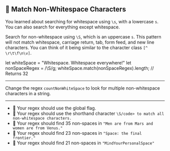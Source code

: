 🚀 Match Non-Whitespace Characters
----------------------------------

You learned about searching for whitespace using `\s`, with a lowercase `s`. You can also search for everything except whitespace.

Search for non-whitespace using `\S`, which is an uppercase `s`. This pattern will not match whitespace, carriage return, tab, form feed, and new line characters. You can think of it being similar to the character class `[^ \r\t\f\n\v]`.

let whiteSpace = "Whitespace. Whitespace everywhere!"
let nonSpaceRegex = /\\S/g;
whiteSpace.match(nonSpaceRegex).length; // Returns 32

* * *

Change the regex `countNonWhiteSpace` to look for multiple non-whitespace characters in a string.

* * *

*   🧪 Your regex should use the global flag.
*   🧪 Your regex should use the shorthand character `\S/code> to match all non-whitespace characters.`
*   🧪 Your regex should find 35 non-spaces in `"Men are from Mars and women are from Venus."`
*   🧪 Your regex should find 23 non-spaces in `"Space: the final frontier."`
*   🧪 Your regex should find 21 non-spaces in `"MindYourPersonalSpace"`